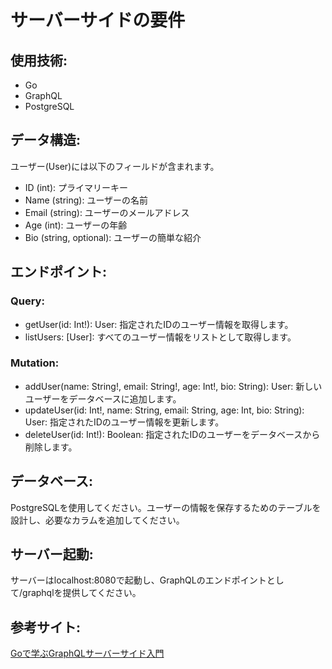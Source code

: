# サーバーサイドの要件

## 使用技術:

* Go
* GraphQL
* PostgreSQL

## データ構造:

ユーザー(User)には以下のフィールドが含まれます。

- ID (int): プライマリーキー
- Name (string): ユーザーの名前
- Email (string): ユーザーのメールアドレス
- Age (int): ユーザーの年齢
- Bio (string, optional): ユーザーの簡単な紹介

## エンドポイント:

### Query:

- getUser(id: Int!): User: 指定されたIDのユーザー情報を取得します。
- listUsers: [User]: すべてのユーザー情報をリストとして取得します。

### Mutation:

- addUser(name: String!, email: String!, age: Int!, bio: String): User: 新しいユーザーをデータベースに追加します。
- updateUser(id: Int!, name: String, email: String, age: Int, bio: String): User: 指定されたIDのユーザー情報を更新します。
- deleteUser(id: Int!): Boolean: 指定されたIDのユーザーをデータベースから削除します。

## データベース:

PostgreSQLを使用してください。ユーザーの情報を保存するためのテーブルを設計し、必要なカラムを追加してください。

## サーバー起動:

サーバーはlocalhost:8080で起動し、GraphQLのエンドポイントとして/graphqlを提供してください。

## 参考サイト:

[Goで学ぶGraphQLサーバーサイド入門](https://zenn.dev/hsaki/books/golang-graphql)
